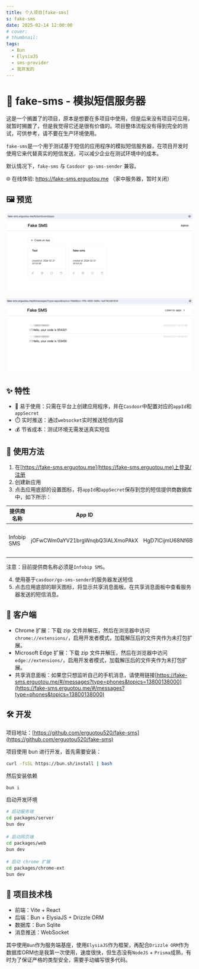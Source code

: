 ```yaml
---
title: 个人项目[fake-sms]
s: fake-sms
date: 2025-02-14 12:00:00
# cover:
# thumbnail:
tags:
  - Bun
  - ElysiaJS
  - sms-provider
  - 我开发的
---
```


# 🚀 fake-sms - 模拟短信服务器

这是一个搁置了的项目，原本是想要在多项目中使用，但是后来没有项目可应用，就暂时搁置了，但是我觉得它还是很有价值的。项目整体流程没有得到完全的测试，可供参考，请不要在生产环境使用。

`fake-sms`是一个用于测试基于短信的应用程序的模拟短信服务器，在项目开发时使用它来代替真实的短信发送，可以减少企业在测试环境中的成本。

默认情况下，`fake-sms` 与 `Casdoor go-sms-sender` 兼容。

🌐 在线体验: https://fake-sms.erguotou.me （家中服务器，暂时关闭）

## 🖼️ 预览

![apps](https://github.com/erguotou520/fake-sms/blob/main/assets/screen1.png?raw=true)

![notifications](https://github.com/erguotou520/fake-sms/blob/main/assets/notifications.png?raw=true)

<!-- more -->

## ✨ 特性

- 🚀 易于使用：只需在平台上创建应用程序，并在`Casdoor`中配置对应的`appId`和`appSecret`
- ⏱️ 实时推送：通过`websocket`实时推送短信内容
- 💰 节省成本：测试环境无需发送真实短信

## 🎯 使用方法

1. 在[https://fake-sms.erguotou.me](https://fake-sms.erguotou.me)上登录/注册
2. 创建新应用
3. 点击应用底部的设置图标，将`appId`和`appSecret`保存到您的短信提供商数据库中，如下所示：

| 提供商名称 | App ID | App Secret | 模板 |
|------------|---------|------------|------|
| Infobip SMS | jOFwCWm0aYV21brgWnqbQ3lALXmoPAkX | HgD7lCijmU68Nf6BDL3TNSwA27FQdf1JTxR40K0Gz07OmfuaxlcwZTX4R5PDJOzz | Hello, your code is {code} |

注意：目前提供商名称必须是`Infobip SMS`。

4. 使用基于`casdoor/go-sms-sender`的服务器发送短信
5. 点击应用底部的聊天图标，将显示共享消息面板。在共享消息面板中查看服务器发送的短信消息。

## 📱 客户端

- Chrome 扩展：下载 zip 文件并解压，然后在浏览器中访问`chrome://extensions/`，启用开发者模式，加载解压后的文件夹作为未打包扩展。
- Microsoft Edge 扩展：下载 zip 文件并解压，然后在浏览器中访问`edge://extensions/`，启用开发者模式，加载解压后的文件夹作为未打包扩展。
- 共享消息面板：如果您只想监听自己的手机消息，请使用链接[https://fake-sms.erguotou.me/#/messages?type=phones&topics=13800138000](https://fake-sms.erguotou.me/#/messages?type=phones&topics=13800138000)

## 🛠️ 开发

项目地址：[https://github.com/erguotou520/fake-sms](https://github.com/erguotou520/fake-sms)

项目使用 bun 进行开发，首先需要安装：

```bash
curl -fsSL https://bun.sh/install | bash
```

然后安装依赖

```bash
bun i
```

启动开发环境

```bash
# 启动服务端
cd packages/server
bun dev

# 启动网页端
cd packages/web
bun dev

# 启动 chrome 扩展
cd packages/chrome-ext
bun dev
```

## 🔧 项目技术栈

- 前端：Vite + React
- 后端：Bun + ElysiaJS + Drizzle ORM
- 数据库：Bun Sqlite
- 消息推送：WebSocket

其中使用`Bun`作为服务端基座，使用`ElysiaJS`作为框架，再配合`Drizzle ORM`作为数据库ORM也是我第一次使用，速度很快，但生态没有`NodeJS` + `Prisma`成熟，有时为了保证严格的类型安全，需要手动编写很多代码。
